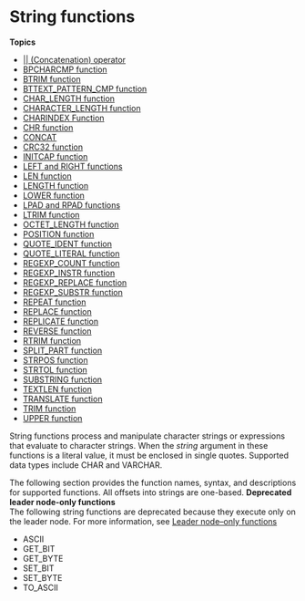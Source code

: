 # String functions<a name="String_functions_header"></a>

**Topics**
+ [\|\| \(Concatenation\) operator](r_concat_op.md)
+ [BPCHARCMP function](r_BPCHARCMP.md)
+ [BTRIM function](r_BTRIM.md)
+ [BTTEXT\_PATTERN\_CMP function](r_BTTEXT_PATTERN_CMP.md)
+ [CHAR\_LENGTH function](r_CHAR_LENGTH.md)
+ [CHARACTER\_LENGTH function](r_CHARACTER_LENGTH.md)
+ [CHARINDEX Function](r_CHARINDEX.md)
+ [CHR function](r_CHR.md)
+ [CONCAT](r_CONCAT.md)
+ [CRC32 function](crc32-function.md)
+ [INITCAP function](r_INITCAP.md)
+ [LEFT and RIGHT functions](r_LEFT.md)
+ [LEN function](r_LEN.md)
+ [LENGTH function](r_LENGTH.md)
+ [LOWER function](r_LOWER.md)
+ [LPAD and RPAD functions](r_LPAD.md)
+ [LTRIM function](r_LTRIM.md)
+ [OCTET\_LENGTH function](r_OCTET_LENGTH.md)
+ [POSITION function](r_POSITION.md)
+ [QUOTE\_IDENT function](r_QUOTE_IDENT.md)
+ [QUOTE\_LITERAL function](r_QUOTE_LITERAL.md)
+ [REGEXP\_COUNT function](REGEXP_COUNT.md)
+ [REGEXP\_INSTR function](REGEXP_INSTR.md)
+ [REGEXP\_REPLACE function](REGEXP_REPLACE.md)
+ [REGEXP\_SUBSTR function](REGEXP_SUBSTR.md)
+ [REPEAT function](r_REPEAT.md)
+ [REPLACE function](r_REPLACE.md)
+ [REPLICATE function](r_REPLICATE.md)
+ [REVERSE function](r_REVERSE.md)
+ [RTRIM function](r_RTRIM.md)
+ [SPLIT\_PART function](SPLIT_PART.md)
+ [STRPOS function](r_STRPOS.md)
+ [STRTOL function](r_STRTOL.md)
+ [SUBSTRING function](r_SUBSTRING.md)
+ [TEXTLEN function](r_TEXTLEN.md)
+ [TRANSLATE function](r_TRANSLATE.md)
+ [TRIM function](r_TRIM.md)
+ [UPPER function](r_UPPER.md)

String functions process and manipulate character strings or expressions that evaluate to character strings\. When the *string* argument in these functions is a literal value, it must be enclosed in single quotes\. Supported data types include CHAR and VARCHAR\. 

The following section provides the function names, syntax, and descriptions for supported functions\. All offsets into strings are one\-based\. 
<a name="string-functions-deprecated"></a>
**Deprecated leader node\-only functions**  
The following string functions are deprecated because they execute only on the leader node\. For more information, see [Leader node–only functions](c_SQL_functions_leader_node_only.md)
+ ASCII
+ GET\_BIT
+ GET\_BYTE
+ SET\_BIT
+ SET\_BYTE
+ TO\_ASCII
